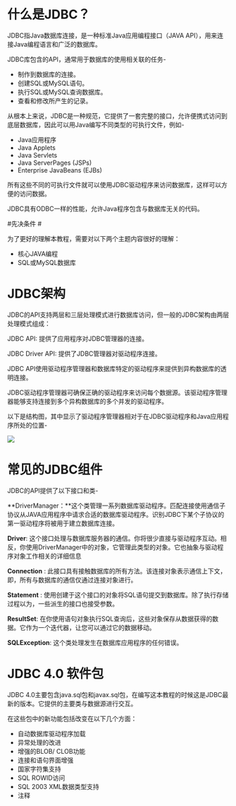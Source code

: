 # 什么是JDBC？ #
JDBC指Java数据库连接，是一种标准Java应用编程接口（JAVA API），用来连接Java编程语言和广泛的数据库。

JDBC库包含的API，通常用于数据库的使用相关联的任务-

- 制作到数据库的连接。
- 创建SQL或MySQL语句。
- 执行SQL或MySQL查询数据库。
- 查看和修改所产生的记录。

从根本上来说，JDBC是一种规范，它提供了一套完整的接口，允许便携式访问到底层数据库，因此可以用Java编写不同类型的可执行文件，例如-

- Java应用程序
- Java Applets
- Java Servlets
- Java ServerPages (JSPs)
- Enterprise JavaBeans (EJBs)

所有这些不同的可执行文件就可以使用JDBC驱动程序来访问数据库，这样可以方便的访问数据。

JDBC具有ODBC一样的性能，允许Java程序包含与数据库无关的代码。

#先决条件 #

为了更好的理解本教程，需要对以下两个主题内容很好的理解：

- 核心JAVA编程
- SQL或MySQL数据库

# JDBC架构 #

JDBC的API支持两层和三层处理模式进行数据库访问，但一般的JDBC架构由两层处理模式组成：

JDBC API: 提供了应用程序对JDBC管理器的连接。

JDBC Driver API: 提供了JDBC管理器对驱动程序连接。

JDBC API使用驱动程序管理器和数据库特定的驱动程序来提供到异构数据库的透明连接。

JDBC驱动程序管理器可确保正确的驱动程序来访问每个数据源。该驱动程序管理器能够支持连接到多个异构数据库的多个并发的驱动程序。

以下是结构图，其中显示了驱动程序管理器相对于在JDBC驱动程序和Java应用程序所处的位置-

![](http://i.imgur.com/r8GqQJ3.jpg)

# 常见的JDBC组件 #

JDBC的API提供了以下接口和类-

**DriverManager：**这个类管理一系列数据库驱动程序。匹配连接使用通信子协议从JAVA应用程序中请求合适的数据库驱动程序。识别JDBC下某个子协议的第一驱动程序将被用于建立数据库连接。

**Driver**: 这个接口处理与数据库服务器的通信。你将很少直接与驱动程序互动。相反，你使用DriverManager中的对象，它管理此类型的对象。它也抽象与驱动程序对象工作相关的详细信息

**Connection** : 此接口具有接触数据库的所有方法。该连接对象表示通信上下文，即，所有与数据库的通信仅通过连接对象进行。

**Statement** : 使用创建于这个接口的对象将SQL语句提交到数据库。除了执行存储过程以为，一些派生的接口也接受参数。

**ResultSet**: 在你使用语句对象执行SQL查询后，这些对象保存从数据获得的数据。它作为一个迭代器，让您可以通过它的数据移动。

**SQLException**: 这个类处理发生在数据库应用程序的任何错误。

# JDBC 4.0 软件包 #

JDBC 4.0主要包含java.sql包和javax.sql包，在编写这本教程的时候这是JDBC最新的版本。它提供的主要类与数据源进行交互。

在这些包中的新功能包括改变在以下几个方面：

- 自动数据库驱动程序加载
- 异常处理的改进
- 增强的BLOB/ CLOB功能
- 连接和语句界面增强
- 国家字符集支持
- SQL ROWID访问
- SQL 2003 XML数据类型支持
- 注释